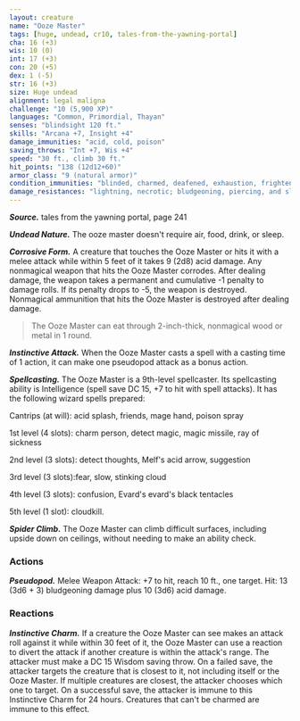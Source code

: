 ```yaml
---
layout: creature
name: "Ooze Master"
tags: [huge, undead, cr10, tales-from-the-yawning-portal]
cha: 16 (+3)
wis: 10 (0)
int: 17 (+3)
con: 20 (+5)
dex: 1 (-5)
str: 16 (+3)
size: Huge undead
alignment: legal maligna
challenge: "10 (5,900 XP)"
languages: "Common, Primordial, Thayan"
senses: "blindsight 120 ft."
skills: "Arcana +7, Insight +4"
damage_immunities: "acid, cold, poison"
saving_throws: "Int +7, Wis +4"
speed: "30 ft., climb 30 ft."
hit_points: "138 (12d12+60)"
armor_class: "9 (natural armor)"
condition_immunities: "blinded, charmed, deafened, exhaustion, frightened, paralyzed, poisoned, prone"
damage_resistances: "lightning, necrotic; bludgeoning, piercing, and slashing from nonmagical attacks"
---
```


***Source.*** tales from the yawning portal,  page 241

***Undead Nature.*** The ooze master doesn't require air, food, drink, or sleep.

***Corrosive Form.*** A creature that touches the Ooze Master or hits it with a melee attack while within 5 feet of it takes 9 (2d8) acid damage. Any nonmagical weapon that hits the Ooze Master corrodes. After dealing damage, the weapon takes a permanent and cumulative -1 penalty to damage rolls. If its penalty drops to -5, the weapon is destroyed. Nonmagical ammunition that hits the Ooze Master is destroyed after dealing damage.

>The Ooze Master can eat through 2-inch-thick, nonmagical wood or metal in 1 round.

***Instinctive Attack.*** When the Ooze Master casts a spell with a casting time of 1 action, it can make one pseudopod attack as a bonus action.

***Spellcasting.*** The Ooze Master is a 9th-level spellcaster. Its spellcasting ability is Intelligence (spell save DC 15, +7 to hit with spell attacks). It has the following wizard spells prepared:

Cantrips (at will): acid splash, friends, mage hand, poison spray

1st level (4 slots): charm person, detect magic, magic missile, ray of sickness

2nd level (3 slots): detect thoughts, Melf's acid arrow, suggestion

3rd level (3 slots):fear, slow, stinking cloud

4th level (3 slots): confusion, Evard's evard's black tentacles

5th level (1 slot): cloudkill.

***Spider Climb.*** The Ooze Master can climb difficult surfaces, including upside down on ceilings, without needing to make an ability check.

### Actions

***Pseudopod.*** Melee Weapon Attack: +7 to hit, reach 10 ft., one target. Hit: 13 (3d6 + 3) bludgeoning damage plus 10 (3d6) acid damage.

### Reactions

***Instinctive Charm.*** If a creature the Ooze Master can see makes an attack roll against it while within 30 feet of it, the Ooze Master can use a reaction to divert the attack if another creature is within the attack's range. The attacker must make a DC 15 Wisdom saving throw. On a failed save, the attacker targets the creature that is closest to it, not including itself or the Ooze Master. If multiple creatures are closest, the attacker chooses which one to target. On a successful save, the attacker is immune to this Instinctive Charm for 24 hours. Creatures that can't be charmed are immune to this effect.